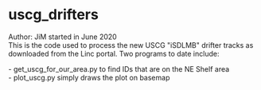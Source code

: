 # uscg_drifters  
Author: JiM  started in June 2020<br>
This is the code used to process the new USCG "iSDLMB" drifter tracks as downloaded from the Linc portal.
Two programs to date include:
<p>
- get_uscg_for_our_area.py to find IDs that are on the NE Shelf area <br>
- plot_uscg.py simply draws the plot on basemap
